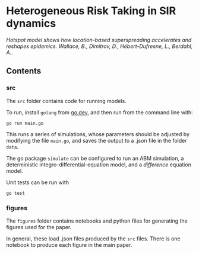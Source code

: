 # Heterogeneous Risk Taking in SIR dynamics

_Hotspot model shows how location-based superspreading accelerates and reshapes epidemics. Wallace, B., Dimitrov, D., Hébert-Dufresne, L., Berdahl, A._. 

## Contents

### src
The `src` folder contains code for running models.

To run, install `golang` from [go.dev](go.dev), and then run from the command line with:

```
go run main.go
```

This runs a series of simulations, whose parameters should be adjusted by
modifying the file `main.go`, and saves the output to a .json file in the folder
`data`.

The go package `simulate` can be configured to run an ABM simulation,
a deterministic integro-differential-equation model, and a _difference_ equation
model.

Unit tests can be run with

```
go test
```

### figures

The `figures` folder contains notebooks and python files for generating the
figures used for the paper.

In general, these load .json files produced by the `src` files. There is one
notebook to produce each figure in the main paper.
